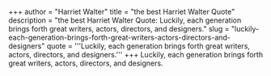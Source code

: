 +++
author = "Harriet Walter"
title = "the best Harriet Walter Quote"
description = "the best Harriet Walter Quote: Luckily, each generation brings forth great writers, actors, directors, and designers."
slug = "luckily-each-generation-brings-forth-great-writers-actors-directors-and-designers"
quote = '''Luckily, each generation brings forth great writers, actors, directors, and designers.'''
+++
Luckily, each generation brings forth great writers, actors, directors, and designers.
